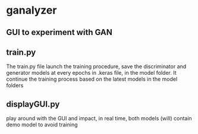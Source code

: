 # ganalyzer

## GUI to experiment with GAN

## train.py
The train.py file launch the training procedure, save the discriminator and generator models at every epochs in .keras file, in the model folder. 
It continue the training process based on the latest models in the model folders

## displayGUI.py
play around with the GUI and impact, in real time, both models
(will) contain demo model to avoid training 